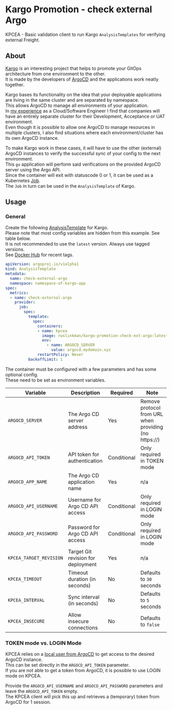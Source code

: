 # Kargo Promotion - check external Argo
KPCEA - Basic validation client to run Kargo `AnalysisTemplates` for verifying external Freight.  

## About
[Kargo](https://docs.kargo.io/user-guide/core-concepts/) is an interesting project that helps to promote your GitOps architecture from one environment to the other.  
It is made by the developers of [ArgoCD](https://argo-cd.readthedocs.io/en/stable/) and the applications work neatly together.  

Kargo bases its functionality on the idea that your deployable applications are living in the same cluster and are separated by namespace.  
This allows ArgoCD to manage all environments of your application.  
In [my experience](https://www.linkedin.com/in/rwslinkman/) as a Cloud/Software Engineer I find that companies will have an entirely separate cluster for their Development, Acceptance or UAT environment.  
Even though it is possible to allow one ArgoCD to manage resources in multiple clusters, I also find situations where each environment/cluster has its own ArgoCD instance.  

To make Kargo work in these cases, it will have to use the other (external) ArgoCD instances to verify the successful sync of your config to the next environment.  
This `go` application will perform said verifications on the provided ArgoCD server using the Argo API.  
Since the container will exit with statuscode 0 or 1, it can be used as a Kubernetes [Job](https://kubernetes.io/docs/concepts/workloads/controllers/job/).    
The `Job` in turn can be used in the `AnalysisTemplate` of Kargo.  

## Usage

### General
Create the following [AnalysisTemplate](https://docs.kargo.io/user-guide/how-to-guides/working-with-stages#verification) for Kargo.  
Please note that most config variables are hidden from this example. See table below.   
It is not recommended to use the `latest` version. Always use tagged versions.  
See [Docker Hub](https://hub.docker.com/r/rwslinkman/kargo-promotion-check-ext-argo/tags) for recent tags.  

```yaml
apiVersion: argoproj.io/v1alpha1
kind: AnalysisTemplate
metadata:
  name: check-external-argo
  namespace: namespace-of-kargo-app
spec:
  metrics:
  - name: check-external-argo
    provider:
      job:
        spec:
          template:
            spec:
              containers:
              - name: kpcea
                image: rwslinkman/kargo-promotion-check-ext-argo:latest
                env:
                  - name: ARGOCD_SERVER
                    value: argocd.mydomain.xyz
              restartPolicy: Never
          backoffLimit: 1
```

The container must be configured with a few parameters and has some optional config.  
These need to be set as environment variables.   

| Variable                | Description                          | Required    | Note                                                  |
|-------------------------|--------------------------------------|-------------|-------------------------------------------------------|
| `ARGOCD_SERVER`         | The Argo CD server address           | Yes         | Remove protocol from URL when providing (no https://) |
| `ARGOCD_API_TOKEN`      | API token for authentication         | Conditional | Only required in TOKEN mode                           |
| `ARGOCD_APP_NAME`       | The Argo CD application name         | Yes         | n/a                                                   |
| `ARGOCD_API_USERNAME`   | Username for Argo CD API access      | Conditional | Only required in LOGIN mode                           |
| `ARGOCD_API_PASSWORD`   | Password for Argo CD API access      | Conditional | Only required in LOGIN mode                           |
| `KPCEA_TARGET_REVISION` | Target Git revision for deployment   | Yes         | n/a                                                   |
| `KPCEA_TIMEOUT`         | Timeout duration (in seconds)        | No          | Defaults to `30` seconds                              |
| `KPCEA_INTERVAL`        | Sync interval (in seconds)           | No          | Defaults to `5` seconds                               |
| `KPCEA_INSECURE`        | Allow insecure connections           | No          | Defaults to `false`                                   |

### TOKEN mode vs. LOGIN Mode
KPCEA relies on a [local user from ArgoCD](https://argo-cd.readthedocs.io/en/stable/operator-manual/user-management/#create-new-user) to get access to the desired ArgoCD instance.  
This can be set directly in the `ARGOCD_API_TOKEN` parameter.   
If you are not able to get a token from ArgoCD, it is possible to use LOGIN mode on KPCEA.  

Provide the `ARGOCD_API_USERNAME` and `ARGOCD_API_PASSWORD` parameters and leave the `ARGOCD_API_TOKEN` empty.  
The KPCEA client will pick this up and retrieves a (temporary) token from ArgoCD for 1 session.   


